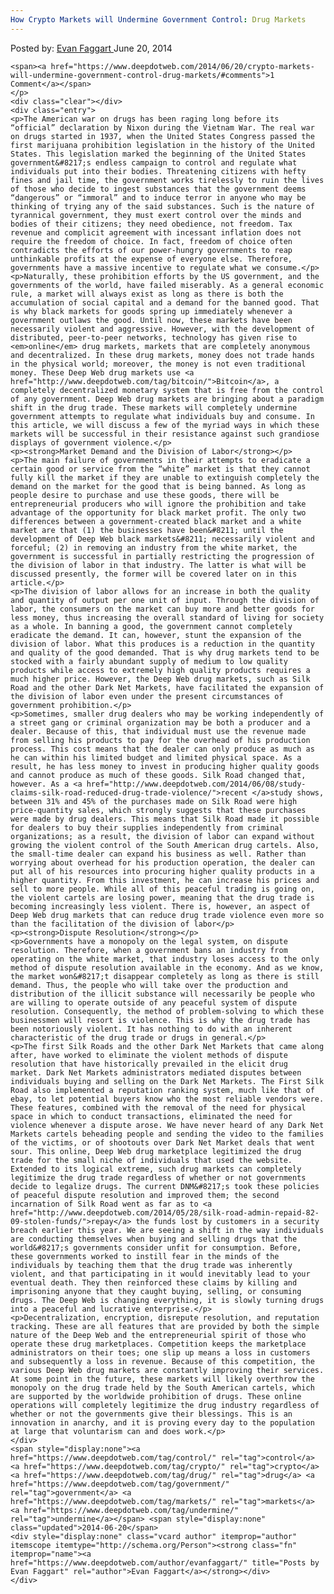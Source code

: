 ```yaml
---
How Crypto Markets will Undermine Government Control: Drug Markets
---
```

<article class="post-listing post-5997 post type-post status-publish format-standard has-post-thumbnail hentry category-deepdot-news tag-control tag-crypto tag-drug tag-government tag-markets tag-undermine">
    <div class="post-inner">
        <span>Posted by: <a href="https://www.deepdotweb.com/author/evanfaggart/" title="">Evan Faggart </a></span>
    <span>June 20, 2014</span>
    
    <span><a href="https://www.deepdotweb.com/2014/06/20/crypto-markets-will-undermine-government-control-drug-markets/#comments">1 Comment</a></span>
    </p>
    <div class="clear"></div>
    <div class="entry">
    <p>The American war on drugs has been raging long before its “official” declaration by Nixon during the Vietnam War. The real war on drugs started in 1937, when the United States Congress passed the first marijuana prohibition legislation in the history of the United States. This legislation marked the beginning of the United States government&#8217;s endless campaign to control and regulate what individuals put into their bodies. Threatening citizens with hefty fines and jail time, the government works tirelessly to ruin the lives of those who decide to ingest substances that the government deems “dangerous” or “immoral” and to induce terror in anyone who may be thinking of trying any of the said substances. Such is the nature of tyrannical government, they must exert control over the minds and bodies of their citizens; they need obedience, not freedom. Tax revenue and complicit agreement with incessant inflation does not require the freedom of choice. In fact, freedom of choice often contradicts the efforts of our power-hungry governments to reap unthinkable profits at the expense of everyone else. Therefore, governments have a massive incentive to regulate what we consume.</p>
    <p>Naturally, these prohibition efforts by the US government, and the governments of the world, have failed miserably. As a general economic rule, a market will always exist as long as there is both the accumulation of social capital and a demand for the banned good. That is why black markets for goods spring up immediately whenever a government outlaws the good. Until now, these markets have been necessarily violent and aggressive. However, with the development of distributed, peer-to-peer networks, technology has given rise to <em>online</em> drug markets, markets that are completely anonymous and decentralized. In these drug markets, money does not trade hands in the physical world; moreover, the money is not even traditional money. These Deep Web drug markets use <a href="http://www.deepdotweb.com/tag/bitcoin/">Bitcoin</a>, a completely decentralized monetary system that is free from the control of any government. Deep Web drug markets are bringing about a paradigm shift in the drug trade. These markets will completely undermine government attempts to regulate what individuals buy and consume. In this article, we will discuss a few of the myriad ways in which these markets will be successful in their resistance against such grandiose displays of government violence.</p>
    <p><strong>Market Demand and the Division of Labor</strong></p>
    <p>The main failure of governments in their attempts to eradicate a certain good or service from the “white” market is that they cannot fully kill the market if they are unable to extinguish completely the demand on the market for the good that is being banned. As long as people desire to purchase and use these goods, there will be entrepreneurial producers who will ignore the prohibition and take advantage of the opportunity for black market profit. The only two differences between a government-created black market and a white market are that (1) the businesses have been&#8211; until the development of Deep Web black markets&#8211; necessarily violent and forceful; (2) in removing an industry from the white market, the government is successful in partially restricting the progression of the division of labor in that industry. The latter is what will be discussed presently, the former will be covered later on in this article.</p>
    <p>The division of labor allows for an increase in both the quality and quantity of output per one unit of input. Through the division of labor, the consumers on the market can buy more and better goods for less money, thus increasing the overall standard of living for society as a whole. In banning a good, the government cannot completely eradicate the demand. It can, however, stunt the expansion of the division of labor. What this produces is a reduction in the quantity and quality of the good demanded. That is why drug markets tend to be stocked with a fairly abundant supply of medium to low quality products while access to extremely high quality products requires a much higher price. However, the Deep Web drug markets, such as Silk Road and the other Dark Net Markets, have facilitated the expansion of the division of labor even under the present circumstances of government prohibition.</p>
    <p>Sometimes, smaller drug dealers who may be working independently of a street gang or criminal organization may be both a producer and a dealer. Because of this, that individual must use the revenue made from selling his products to pay for the overhead of his production process. This cost means that the dealer can only produce as much as he can within his limited budget and limited physical space. As a result, he has less money to invest in producing higher quality goods and cannot produce as much of these goods. Silk Road changed that, however. As a <a href="http://www.deepdotweb.com/2014/06/08/study-claims-silk-road-reduced-drug-trade-violence/">recent </a>study shows, between 31% and 45% of the purchases made on Silk Road were high price-quantity sales, which strongly suggests that these purchases were made by drug dealers. This means that Silk Road made it possible for dealers to buy their supplies independently from criminal organizations; as a result, the division of labor can expand without growing the violent control of the South American drug cartels. Also, the small-time dealer can expand his business as well. Rather than worrying about overhead for his production operation, the dealer can put all of his resources into procuring higher quality products in a higher quantity. From this investment, he can increase his prices and sell to more people. While all of this peaceful trading is going on, the violent cartels are losing power, meaning that the drug trade is becoming increasingly less violent. There is, however, an aspect of Deep Web drug markets that can reduce drug trade violence even more so than the facilitation of the division of labor</p>
    <p><strong>Dispute Resolution</strong></p>
    <p>Governments have a monopoly on the legal system, on dispute resolution. Therefore, when a government bans an industry from operating on the white market, that industry loses access to the only method of dispute resolution available in the economy. And as we know, the market won&#8217;t disappear completely as long as there is still demand. Thus, the people who will take over the production and distribution of the illicit substance will necessarily be people who are willing to operate outside of any peaceful system of dispute resolution. Consequently, the method of problem-solving to which these businessmen will resort is violence. This is why the drug trade has been notoriously violent. It has nothing to do with an inherent characteristic of the drug trade or drugs in general.</p>
    <p>The first Silk Roads and the other Dark Net Markets that came along after, have worked to eliminate the violent methods of dispute resolution that have historically prevailed in the elicit drug market. Dark Net Markets administrators mediated disputes between individuals buying and selling on the Dark Net Markets. The First Silk Road also implemented a reputation ranking system, much like that of ebay, to let potential buyers know who the most reliable vendors were. These features, combined with the removal of the need for physical space in which to conduct transactions, eliminated the need for violence whenever a dispute arose. We have never heard of any Dark Net Markets cartels beheading people and sending the video to the families of the victims, or of shootouts over Dark Net Market deals that went sour. This online, Deep Web drug marketplace legitimized the drug trade for the small niche of individuals that used the website. Extended to its logical extreme, such drug markets can completely legitimize the drug trade regardless of whether or not governments decide to legalize drugs. The current DNM&#8217;s took these policies of peaceful dispute resolution and improved them; the second incarnation of Silk Road went as far as to <a href="http://www.deepdotweb.com/2014/05/28/silk-road-admin-repaid-82-09-stolen-funds/">repay</a> the funds lost by customers in a security breach earlier this year. We are seeing a shift in the way individuals are conducting themselves when buying and selling drugs that the world&#8217;s governments consider unfit for consumption. Before, these governments worked to instill fear in the minds of the individuals by teaching them that the drug trade was inherently violent, and that participating in it would inevitably lead to your eventual death. They then reinforced these claims by killing and imprisoning anyone that they caught buying, selling, or consuming drugs. The Deep Web is changing everything, it is slowly turning drugs into a peaceful and lucrative enterprise.</p>
    <p>Decentralization, encryption, disrepute resolution, and reputation tracking. These are all features that are provided by both the simple nature of the Deep Web and the entrepreneurial spirit of those who operate these drug marketplaces. Competition keeps the marketplace administrators on their toes; one slip up means a loss in customers and subsequently a loss in revenue. Because of this competition, the various Deep Web drug markets are constantly improving their services. At some point in the future, these markets will likely overthrow the monopoly on the drug trade held by the South American cartels, which are supported by the worldwide prohibition of drugs. These online operations will completely legitimize the drug industry regardless of whether or not the governments give their blessings. This is an innovation in anarchy, and it is proving every day to the population at large that voluntarism can and does work.</p>
    </div>
    <span style="display:none"><a href="https://www.deepdotweb.com/tag/control/" rel="tag">control</a> <a href="https://www.deepdotweb.com/tag/crypto/" rel="tag">crypto</a> <a href="https://www.deepdotweb.com/tag/drug/" rel="tag">drug</a> <a href="https://www.deepdotweb.com/tag/government/" rel="tag">government</a> <a href="https://www.deepdotweb.com/tag/markets/" rel="tag">markets</a> <a href="https://www.deepdotweb.com/tag/undermine/" rel="tag">undermine</a></span> <span style="display:none" class="updated">2014-06-20</span>
    <div style="display:none" class="vcard author" itemprop="author" itemscope itemtype="http://schema.org/Person"><strong class="fn" itemprop="name"><a href="https://www.deepdotweb.com/author/evanfaggart/" title="Posts by Evan Faggart" rel="author">Evan Faggart</a></strong></div>
    </div>
</article>

